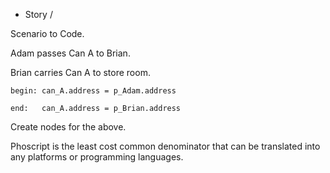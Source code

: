 - Story / 

Scenario to Code.

Adam passes Can A to Brian.

Brian carries Can A to store room.

```
begin: can_A.address = p_Adam.address

end:   can_A.address = p_Brian.address
```

Create nodes for the above.

Phoscript is the least cost common denominator that can be translated into any platforms or programming languages.
